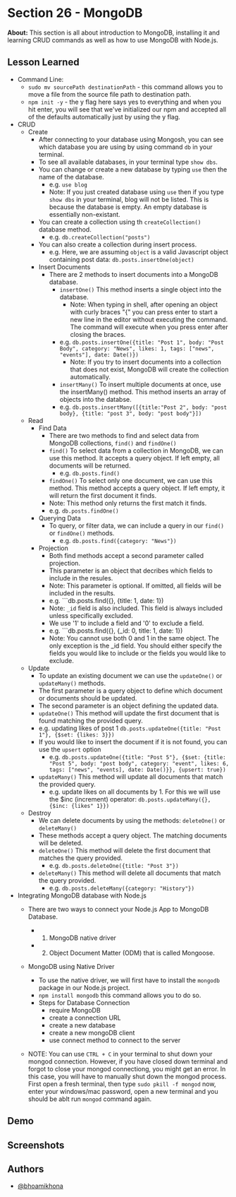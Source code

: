 
# Section 26 - MongoDB

**About:** This section is all about introduction to MongoDB, installing it and learning CRUD commands as well as how to use MongoDB with Node.js.
## Lesson Learned
- Command Line:
    - ```sudo mv sourcePath destinationPath``` - this command allows you to move a file from the source file path to destination path.
    - ```npm init -y``` - the y flag here says yes to everything and when you hit enter, you will see that we've initialized our npm and accepted all of the defaults automatically just by using the y flag.
- CRUD
    - Create
        - After connecting to your database using Mongosh, you can see which database you are using by using command ```db``` in your terminal.
        - To see all available databases, in your terminal type ```show dbs```.
        - You can change or create a new database by typing ```use``` then the name of the database.
            - e.g. ```use blog```
            - Note: If you just created database using ```use``` then if you type ```show dbs``` in your terminal, blog will not be listed. This is because the database is empty. An empty database is essentially non-existant.
        - You can create a collection using th ```createCollection()``` database method.
            - e.g. ```db.createCollection("posts")```
        - You can also create a collection during insert process.
            - e.g. Here, we are assuming ```object``` is a valid Javascript object containing post data:
                ```db.posts.insertOne(object)```
        - Insert Documents
            - There are 2 methods to insert documents into a MongoDB database.
                - ```insertOne()``` This method inserts a single object into the database.
                    - Note: When typing in shell, after opening an object with curly braces "{" you can press enter to start a new line in the editor without executing the command. The command will execute when you press enter after closing the braces.
                - e.g. ```db.posts.insertOne({title: "Post 1", body: "Post Body", category: "News", likes: 1, tags: ["news", "events"], date: Date()})```
                    - Note: If you try to insert documents into a collection that does not exist, MongoDB will create the collection automatically.
                - ```insertMany()``` To insert multiple documents at once, use the insertMany() method. This method inserts an array of objects into the databse.
                - e.g. ```db.posts.insertMany([{title:"Post 2", body: "post body}, {title: "post 3", body: "post body"}])```
    - Read
        - Find Data
            - There are two methods to find and select data from MongoDB collections, ```find()``` and ```findOne()```
            - ```find()``` To select data from a collection in MongoDB, we can use this method. It accepts a query object. If left empty, all documents will be returned.
                - e.g. ```db.posts.find()```
            - ```findOne()``` To select only one document, we can use this method. This method accepts a query object. If left empty, it will return the first document it finds.
            - Note: This method only returns the first match it finds.
            - e.g. ```db.posts.findOne()```
        - Querying Data
            - To query, or filter data, we can include a query in our ```find()``` or ```findOne()``` methods.
                - e.g. ```db.posts.find({category: "News"})```
        - Projection
            - Both find methods accept a second parameter called projection.
            - This parameter is an object that decribes which fields to include in the resules.
            - Note: This parameter is optional. If omitted, all fields will be included in the results.
            - e.g. ```db.posts.find({}, {title: 1, date: 1})
            - Note: ```_id``` field is also included. This field is always included unless specifically excluded.
            - We use '1' to include a field and '0' to exclude a field.
            - e.g. ```db.posts.find({}, {_id: 0, title: 1, date: 1})
            - Note: You cannot use both 0 and 1 in the same object. The only exception is the _id field. You should either specify the fields you would like to include or the fields you would like to exclude.
    - Update
        - To update an existing document we can use the ```updateOne()``` or ```updateMany()``` methods.
        - The first parameter is a query object to define which document or documents should be updated.
        - The second parameter is an object defining the updated data.
        - ```updateOne()``` This method will update the first document that is found matching the provided query.
        - e.g. updating likes of post 1
            ```db.posts.updateOne({title: "Post 1"}, {$set: {likes: 3}})```
        - If you would like to insert the document if it is not found, you can use the ```upsert``` option
            - e.g. ```db.posts.updateOne({title: "Post 5"}, {$set: {title: "Post 5", body: "post body", category: "event", likes: 6, tags: ["news", "events], date: Date()}}, {upsert: true})```
        - ```updateMany()``` This method will update all documents that match the provided query.
            - e.g. update likes on all documents by 1. For this we will use the $inc (increment) operator:
                ```db.posts.updateMany({}, {$inc: {likes" 1}})```
    - Destroy
        - We can delete documents by using the methods: ```deleteOne()``` or ```deleteMany()```
        - These methods accept a query object. The matching documents will be deleted.
        - ```deleteOne()``` This method will delete the first document that matches the query provided.
            - e.g. ```db.posts.deleteOne({title: "Post 3"})```
        - ```deleteMany()``` This method will delete all documents that match the query provided.
            - e.g. ```db.posts.deleteMany({category: "History"})```
- Integrating MongoDB database with Node.js
    - There are two ways to connect your Node.js App to MongoDB Database.
        - 1. MongoDB native driver
        - 2. Object Document Matter (ODM) that is called Mongoose.

    - MongoDB using Native Driver
        - To use the native driver, we will first have to install the ```mongodb``` package in our Node.js project.
        - ```npm install mongodb``` this command allows you to do so.
        - Steps for Database Connection
            - require MongoDB
            - create a connection URL
            - create a new database
            - create a new mongoDB client
            - use connect method to connect to the server
    - NOTE: You can use ```CTRL + C``` in your terminal to shut down your mongod connection. However, if you have closed down terminal and forgot to close your mongod connectiong, you might get an error. In this case, you will have to manually shut down the mongod process. First open a fresh terminal, then type ```sudo pkill -f mongod``` now, enter your windows/mac password, open a new terminal and you should be ablt run ```mongod``` command again.

## Demo





## Screenshots




## Authors

- [@bhoamikhona](https://github.com/bhoamikhona)

